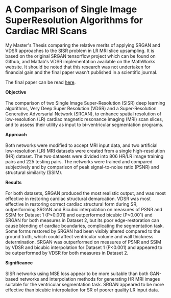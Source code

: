 # A Comparison of Single Image SuperResolution Algorithms for Cardiac MRI Scans
My Master's Thesis comparing the relative merits of applying SRGAN and VDSR approaches to the SISR problem in LR MRI slice upsampling. It is based on the original SRGAN tensorflow project which can be found on Github, and Matlab's VDSR implementation available on the MathWorks website. It should be noted that this research was not undertaken for financial gain and the final paper wasn't published in a scientific journal. 

The final paper can be read [here](./USHER_Frank_FYPReport.pdf).

<b>Objective</b></br></br>
The comparison of two Single Image Super-Resolution (SISR) deep learning algorithms, Very Deep Super Resolution (VDSR) and a Super-Resolution Generative Adversarial Network (SRGAN), to enhance spatial resolution of low-resolution (LR) cardiac magnetic resonance imaging (MRI) scan slices, and to assess their utility as input to bi-ventricular segmentation programs.

<b>Approach</b></br></br>
Both networks were modified to accept MRI input data, and two artificial low-resolution (LR) MRI datasets were created from a single high-resolution (HR) dataset. The two datasets were divided into 806 HR/LR image training pairs and 225 testing pairs. The networks were trained and compared subjectively and by comparison of peak signal-to-noise ratio (PSNR) and structural similarity (SSIM). 

<b>Results</b></br></br>
For both datasets, SRGAN produced the most realistic output, and was most effective in restoring cardiac structural demarcation. VDSR was most effective in restoring correct cardiac structural form during SR, outperforming SRGAN and Bicubic interpolation on measures of PSNR and SSIM for Dataset 1 (P<0.001) and outperformed bicubic (P<0.001) and SRGAN for both measures in Dataset 2, but its poor edge-restoration can cause blending of cardiac boundaries, complicating the segmentation task. Some forms restored by SRGAN had been visibly altered compared to the ground truth, which could affect ventricular volume and wall thickness determination. SRGAN was outperformed on measures of PSNR and SSIM by VDSR and bicubic interpolation for Dataset 1 (P<0.001) and appeared to be outperformed by VDSR for both measures in Dataset 2.

<b>Significance</b></br></br>
SISR networks using MSE loss appear to be more suitable than both GAN-based networks and interpolation methods for generating HR MRI images suitable for the ventricular segmentation task. SRGAN appeared to be more effective than bicubic interpolation for SR of poorer quality LR input data.
